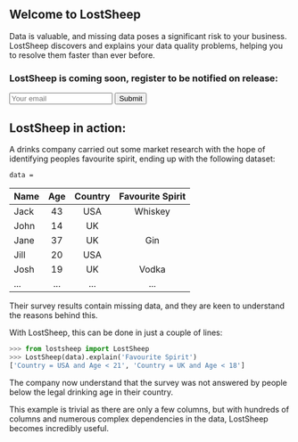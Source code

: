 ## Welcome to LostSheep

Data is valuable, and missing data poses a significant risk to your business. LostSheep discovers and explains your data quality problems, helping you to resolve them faster than ever before.

### LostSheep is coming soon, register to be notified on release:

<form method="POST" action="https://formspree.io/lostsheepinc@gmail.com">
  <input type="email" name="email" placeholder="Your email">
  <button type="submit">Submit</button>
</form>


## LostSheep in action:

A drinks company carried out some market research with the hope of identifying peoples favourite spirit, ending up with the following dataset:

`data = `

Name|Age|Country|Favourite Spirit
----|:---:|:---:|:----:
Jack|43|USA|Whiskey
John|14|UK|
Jane|37|UK|Gin
Jill|20|USA|
Josh|19|UK|Vodka
...|...|...|...

Their survey results contain missing data, and they are keen to understand the reasons behind this.

With LostSheep, this can be done in just a couple of lines:

```python
>>> from lostsheep import LostSheep
>>> LostSheep(data).explain('Favourite Spirit')
['Country = USA and Age < 21', 'Country = UK and Age < 18']
```

The company now understand that the survey was not answered by people below the legal drinking age in their country. 

This example is trivial as there are only a few columns, but with hundreds of columns and numerous complex dependencies in the data, LostSheep becomes incredibly useful.
